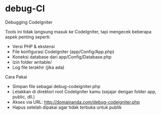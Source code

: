 # debug-CI
Debugging CodeIgniter

Tools ini tidak langsung masuk ke CodeIgniter, tapi mengecek beberapa aspek penting seperti:
- Versi PHP & ekstensi
- File konfigurasi CodeIgniter (app/Config/App.php)
- Koneksi database dari app/Config/Database.php
- Izin folder writable/
- Log file terakhir (jika ada)

Cara Pakai
- Simpan file sebagai debug-codeigniter.php
- Letakkan di direktori root CodeIgniter kamu (sejajar dengan folder app, public, dll.)
- Akses via URL: http://domainanda.com/debug-codeigniter.php
- Hapus setelah dipakai agar tidak terbuka untuk publik
